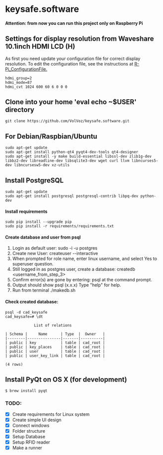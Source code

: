 # keysafe.software



#### Attention: from now you can run this project only on Raspberry Pi


## Settings for display resolution from Waveshare 10.1inch HDMI LCD (H)
As first you need update your configuration file for correct display resolution.
To edit the configuration file, see the instructions at [R-Pi_ConfigurationFile.](http://elinux.org/R-Pi_configuration_file)
```
hdmi_group=2
hdmi_mode=87
hdmi_cvt 1024 600 60 6 0 0 0
```
## Clone into your home 'eval echo ~$USER' directory
```
git clone https://github.com/VolVoz/keysafe.software.git
```

## For Debian/Raspbian/Ubuntu

```
sudo apt-get update
sudo apt-get install python-qt4 pyqt4-dev-tools qt4-designer
sudo apt-get install -y make build-essential libssl-dev zlib1g-dev libbz2-dev libreadline-dev libsqlite3-dev wget curl llvm libncurses5-dev libncursesw5-dev xz-utils

```

## Install PostgreSQL
```
sudo apt-get update
sudo apt-get install postgresql postgresql-contrib libpq-dev python-dev
```

#### Install requirements
```
sudo pip install --upgrade pip
sudo pip install -r requirements/requirements.txt
```

#### Create database and user from psql

1. Login as default user: sudo -i -u postgres
2. Create new User: createuser --interactive
3. When prompted for role name, enter linux username, and select Yes to superuser question.
4. Still logged in as postgres user, create a database: createdb <username_from_step_3>
5. Confirm error(s) are gone by entering: psql at the command prompt.
6. Output should show psql (x.x.x) Type "help" for help.
7. Run from terminal ./makedb.sh


#### Check created database:
```
psql -d cad_keysafe
cad_keysafe=# \dt

             List of relations
             
| Schema |     Name      | Type  |  Owner   |
|--------|---------------|-------|----------|
| public | key           | table | cad_root |
| public | key_places    | table | cad_root |
| public | user          | table | cad_root |
| public | user_key_link | table | cad_root |

(4 rows)

```

## Install PyQt on OS X (for development)
```
$ brew install pyqt
```

### TODO:

- [x] Create requirements for Linux system
- [x] Create simple UI design
- [x] Connect windows
- [x] Folder structure
- [x] Setup Database
- [X] Setup RFID reader
- [X] Make a runner
